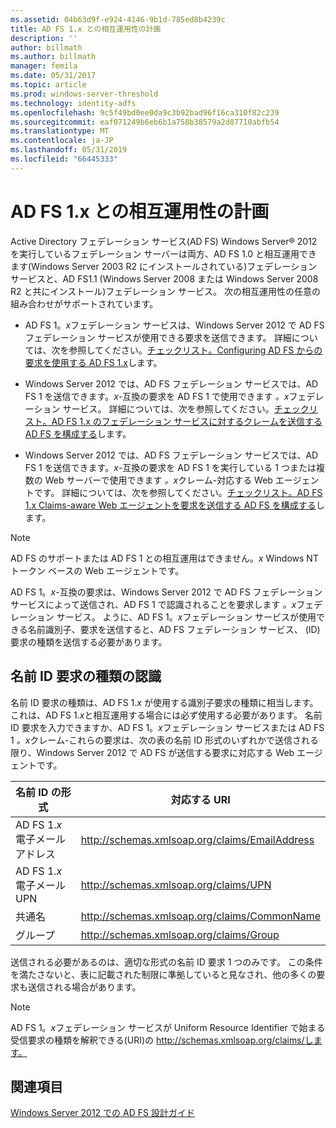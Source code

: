 ```yaml
---
ms.assetid: 04b63d9f-e924-4146-9b1d-785ed8b4239c
title: AD FS 1.x との相互運用性の計画
description: ''
author: billmath
ms.author: billmath
manager: femila
ms.date: 05/31/2017
ms.topic: article
ms.prod: windows-server-threshold
ms.technology: identity-adfs
ms.openlocfilehash: 9c5f49bd0ee0da9c3b92bad96f16ca310f82c239
ms.sourcegitcommit: eaf071249b6eb6b1a758b38579a2d87710abfb54
ms.translationtype: MT
ms.contentlocale: ja-JP
ms.lasthandoff: 05/31/2019
ms.locfileid: "66445333"
---
```

# <a name="planning-for-interoperability-with-ad-fs-1x"></a>AD FS 1.x との相互運用性の計画

Active Directory フェデレーション サービス\(AD FS\) Windows Server® 2012 を実行しているフェデレーション サーバーは両方、AD FS 1.0 と相互運用できます\(Windows Server 2003 R2 にインストールされている\)フェデレーション サービスと、AD FS1.1 \(Windows Server 2008 または Windows Server 2008 R2 と共にインストール\)フェデレーション サービス。 次の相互運用性の任意の組み合わせがサポートされています。  

-   AD FS 1。*x*フェデレーション サービスは、Windows Server 2012 で AD FS フェデレーション サービスが使用できる要求を送信できます。 詳細については、次を参照してください。[チェックリスト。Configuring AD FS からの要求を使用する AD FS 1.x](../../ad-fs/deployment/Checklist--Configuring-AD-FS--to-Consume-Claims-from-AD-FS-1.x.md)します。  

-   Windows Server 2012 では、AD FS フェデレーション サービスでは、AD FS 1 を送信できます。*x*\-互換の要求を AD FS 1 で使用できます *。x*フェデレーション サービス。 詳細については、次を参照してください。[チェックリスト。AD FS 1.x のフェデレーション サービスに対するクレームを送信する AD FS を構成する](../../ad-fs/deployment/Checklist--Configuring-AD-FS-to-Send-Claims-to-an-AD-FS-1.x-Federation-Service.md)します。  

-   Windows Server 2012 では、AD FS フェデレーション サービスでは、AD FS 1 を送信できます。*x*\-互換の要求を AD FS 1 を実行している 1 つまたは複数の Web サーバーで使用できます *。x*クレーム\-対応する Web エージェントです。 詳細については、次を参照してください。[チェックリスト。AD FS 1.x Claims-aware Web エージェントを要求を送信する AD FS を構成する](../../ad-fs/deployment/Checklist--Configuring-AD-FS-to-Send-Claims-to-an-AD-FS-1.x-Claims-Aware-Web-Agent.md)します。  

> [!NOTE]  
> AD FS のサポートまたは AD FS 1 との相互運用はできません。*x* Windows NT トークン ベースの Web エージェントです。  

AD FS 1。*x*\-互換の要求は、Windows Server 2012 で AD FS フェデレーション サービスによって送信され、AD FS 1 で認識されることを要求します *。x*フェデレーション サービス。 ように、AD FS 1。*x*フェデレーション サービスが使用できる名前識別子、要求を送信すると、AD FS フェデレーション サービス、 \(ID\)要求の種類を送信する必要があります。  

## <a name="understanding-the-name-id-claim-type"></a>名前 ID 要求の種類の認識  
名前 ID 要求の種類は、AD FS 1.*x* が使用する識別子要求の種類に相当します。 これは、AD FS 1.*x*と相互運用する場合には必ず使用する必要があります。 名前 ID 要求を入力できますか、AD FS 1。*x*フェデレーション サービスまたは AD FS 1 *。x*クレーム\-これらの要求は、次の表の名前 ID 形式のいずれかで送信される限り、Windows Server 2012 で AD FS が送信する要求に対応する Web エージェントです。  


|      名前 ID の形式       |               対応する URI                |
|---------------------------|------------------------------------------------|
| AD FS 1.*x* 電子メール アドレス | http://schemas.xmlsoap.org/claims/EmailAddress |
|   AD FS 1.*x* 電子メール UPN   |     http://schemas.xmlsoap.org/claims/UPN      |
|        共通名        |  http://schemas.xmlsoap.org/claims/CommonName  |
|           グループ           |    http://schemas.xmlsoap.org/claims/Group     |

送信される必要があるのは、適切な形式の名前 ID 要求 1 つのみです。 この条件を満たさないと、表に記載された制限に準拠していると見なされ、他の多くの要求も送信される場合があります。  

> [!NOTE]  
> AD FS 1。*x*フェデレーション サービスが Uniform Resource Identifier で始まる受信要求の種類を解釈できる\(URI\)の http://schemas.xmlsoap.org/claims/します。  

## <a name="see-also"></a>関連項目
[Windows Server 2012 での AD FS 設計ガイド](AD-FS-Design-Guide-in-Windows-Server-2012.md)
